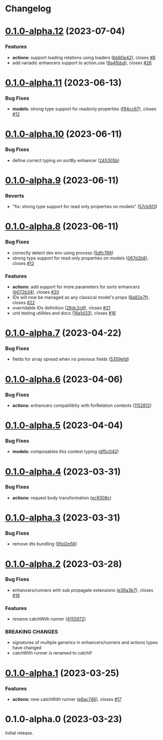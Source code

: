 # Changelog

# [0.1.0-alpha.12](https://github.com/paul-thebaud/foscia/compare/v0.1.0-alpha.11...v0.1.0-alpha.12) (2023-07-04)


### Features

* **actions:** support loading relations using loaders ([bb60e42](https://github.com/paul-thebaud/foscia/commit/bb60e4229e32e9c4facf179492520fe57be90fbc)), closes [#8](https://github.com/paul-thebaud/foscia/issues/8)
* add variadic enhancers support to action.use ([9a4fbbd](https://github.com/paul-thebaud/foscia/commit/9a4fbbdb23e1313eac2a834bf1f705de8eb789a5)), closes [#26](https://github.com/paul-thebaud/foscia/issues/26)

# [0.1.0-alpha.11](https://github.com/paul-thebaud/foscia/compare/v0.1.0-alpha.10...v0.1.0-alpha.11) (2023-06-13)


### Bug Fixes

* **models:** strong type support for readonly properties ([f94cc67](https://github.com/paul-thebaud/foscia/commit/f94cc670ff6e051f1b7ba5408a0a1d19f43ba8c9)), closes [#12](https://github.com/paul-thebaud/foscia/issues/12)

# [0.1.0-alpha.10](https://github.com/paul-thebaud/foscia/compare/v0.1.0-alpha.9...v0.1.0-alpha.10) (2023-06-11)


### Bug Fixes

* define correct typing on sortBy enhancer ([245305b](https://github.com/paul-thebaud/foscia/commit/245305bafafab78049a8aaa1686a386351fc7d65))

# [0.1.0-alpha.9](https://github.com/paul-thebaud/foscia/compare/v0.1.0-alpha.8...v0.1.0-alpha.9) (2023-06-11)


### Reverts

* "fix: strong type support for read only properties on models" ([57cb5f3](https://github.com/paul-thebaud/foscia/commit/57cb5f36caee6534650c727bf57290708476f731))

# [0.1.0-alpha.8](https://github.com/paul-thebaud/foscia/compare/v0.1.0-alpha.7...v0.1.0-alpha.8) (2023-06-11)


### Bug Fixes

* correctly detect dev env using process ([5dfc786](https://github.com/paul-thebaud/foscia/commit/5dfc78682845a43f346889c0f5bc3e122f7bc600))
* strong type support for read only properties on models ([067d2b8](https://github.com/paul-thebaud/foscia/commit/067d2b83a0f800d1c14acc3116e562b6b77e81fc)), closes [#12](https://github.com/paul-thebaud/foscia/issues/12)


### Features

* **actions:** add support for more parameters for sorts enhancers ([b072b34](https://github.com/paul-thebaud/foscia/commit/b072b3468439bf74ab826f6fd7e5f0e50566fc1a)), closes [#20](https://github.com/paul-thebaud/foscia/issues/20)
* IDs will now be managed as any classical model's props ([8a82e7f](https://github.com/paul-thebaud/foscia/commit/8a82e7fdf970e3626df1832b2c20e11f647e02a6)), closes [#22](https://github.com/paul-thebaud/foscia/issues/22)
* overridable IDs definition ([26dc2c6](https://github.com/paul-thebaud/foscia/commit/26dc2c644325f047865d930ef6ffef2157cf41e5)), closes [#21](https://github.com/paul-thebaud/foscia/issues/21)
* unit testing utilities and docs ([16e1d33](https://github.com/paul-thebaud/foscia/commit/16e1d33a1c2317eb1153a616c72f5fa98b2fa236)), closes [#16](https://github.com/paul-thebaud/foscia/issues/16)

# [0.1.0-alpha.7](https://github.com/paul-thebaud/foscia/compare/v0.1.0-alpha.6...v0.1.0-alpha.7) (2023-04-22)


### Bug Fixes

* fields for array spread when no previous fields ([5359efd](https://github.com/paul-thebaud/foscia/commit/5359efd4e0170ebba1dd97dbaeae506411613bc7))

# [0.1.0-alpha.6](https://github.com/paul-thebaud/foscia/compare/v0.1.0-alpha.5...v0.1.0-alpha.6) (2023-04-06)


### Bug Fixes

* **actions:** enhancers compatilibity with forRelation contexts ([1152812](https://github.com/paul-thebaud/foscia/commit/1152812305158f3a9fc9f4263abb4b2f9ed5bad1))

# [0.1.0-alpha.5](https://github.com/paul-thebaud/foscia/compare/v0.1.0-alpha.4...v0.1.0-alpha.5) (2023-04-04)


### Bug Fixes

* **models:** composables this context typing ([df5c042](https://github.com/paul-thebaud/foscia/commit/df5c0426689dddaabc7a9323fa814b43ba6ac037))

# [0.1.0-alpha.4](https://github.com/paul-thebaud/foscia/compare/v0.1.0-alpha.3...v0.1.0-alpha.4) (2023-03-31)


### Bug Fixes

* **actions:** request body transformation ([ec9308c](https://github.com/paul-thebaud/foscia/commit/ec9308c5f12be9e1e0cf1b973fd786fb56fdc928))

# [0.1.0-alpha.3](https://github.com/paul-thebaud/foscia/compare/v0.1.0-alpha.2...v0.1.0-alpha.3) (2023-03-31)


### Bug Fixes

* remove dts bundling ([95d2e56](https://github.com/paul-thebaud/foscia/commit/95d2e56c024719748654be3c3ccfade3d43233f3))

# [0.1.0-alpha.2](https://github.com/paul-thebaud/foscia/compare/v0.1.0-alpha.1...v0.1.0-alpha.2) (2023-03-28)


### Bug Fixes

* enhancers/runners with sub propagate extensions ([e36a3b7](https://github.com/paul-thebaud/foscia/commit/e36a3b7634547ba813ad343d2f90975224fc622f)), closes [#18](https://github.com/paul-thebaud/foscia/issues/18)


### Features

* rename catchWith runner ([4155972](https://github.com/paul-thebaud/foscia/commit/41559729854fa918da6ba1f74a920e4c7d0a1a55))


### BREAKING CHANGES

* signatures of multiple generics in enhancers/runners and actions types have changed
* catchWith runner is renamed to catchIf

# [0.1.0-alpha.1](https://github.com/paul-thebaud/foscia/compare/v0.1.0-alpha.0...v0.1.0-alpha.1) (2023-03-25)


### Features

* **actions:** new catchWith runner ([e6ac746](https://github.com/paul-thebaud/foscia/commit/e6ac74660e52c2e045cc438705c633e04ace56f8)), closes [#17](https://github.com/paul-thebaud/foscia/issues/17)

# 0.1.0-alpha.0 (2023-03-23)

Initial release.